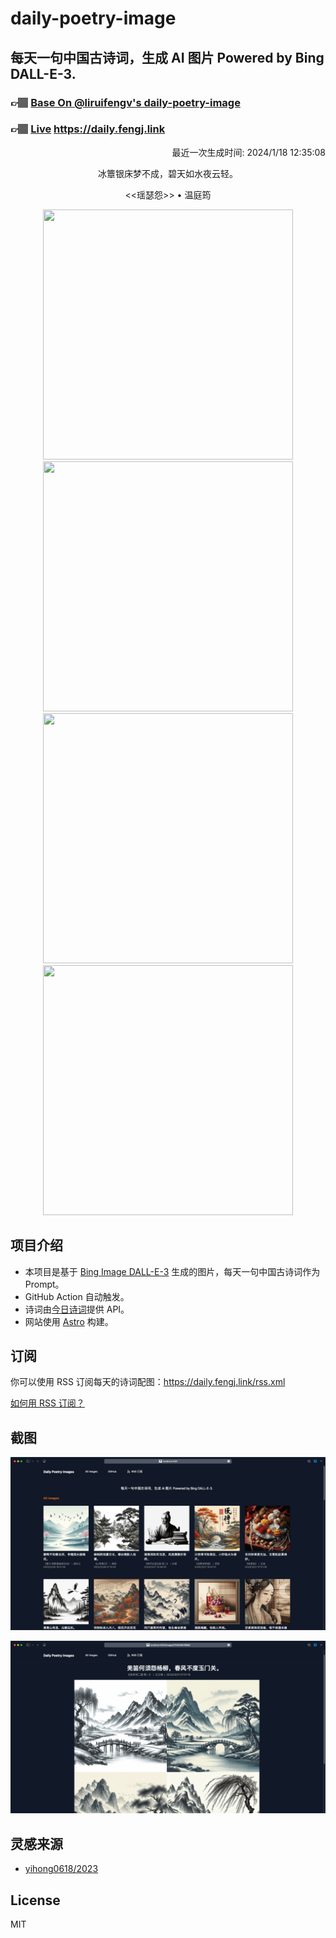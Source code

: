
# daily-poetry-image

## 每天一句中国古诗词，生成 AI 图片 Powered by Bing DALL-E-3.

### 👉🏽 [Base On @liruifengv's daily-poetry-image](https://github.com/liruifengv/daily-poetry-image)

### 👉🏽 [Live](https://daily.fengj.link) https://daily.fengj.link

<p align="right">
  最近一次生成时间: 2024/1/18 12:35:08
</p>
<p align="center">
冰簟银床梦不成，碧天如水夜云轻。
</p>
<p align="center">
<<瑶瑟怨>> • 温庭筠
</p>
<p align="center">
<img src="https://tse3.mm.bing.net/th/id/OIG.2NobXjCUvm.l.glxg1S_" height="400" width="400" />
<img src="https://tse3.mm.bing.net/th/id/OIG.9gauO3DiFqoW_Trt9toF" height="400" width="400" />
<img src="https://tse1.mm.bing.net/th/id/OIG.1bmJa7TP3Xf2MVPPAFc9" height="400" width="400" />
<img src="https://tse2.mm.bing.net/th/id/OIG.xtXVkT.qc8D2GcMfHlQ1" height="400" width="400" />
</p>

## 项目介绍

-   本项目是基于 [Bing Image DALL-E-3](https://www.bing.com/images/create) 生成的图片，每天一句中国古诗词作为 Prompt。
-   GitHub Action 自动触发。
-   诗词由[今日诗词](https://www.jinrishici.com/)提供 API。
-   网站使用 [Astro](https://astro.build) 构建。

## 订阅

你可以使用 RSS 订阅每天的诗词配图：https://daily.fengj.link/rss.xml

[如何用 RSS 订阅？](https://zhuanlan.zhihu.com/p/55026716)

## 截图

![图片列表](./screenshots/Snipaste_2023-12-28_21-00-26.png)

![图片详情](./screenshots/Snipaste_2023-12-28_21-00-53.png)

## 灵感来源

-   [yihong0618/2023](https://github.com/yihong0618/2023)

## License

MIT
